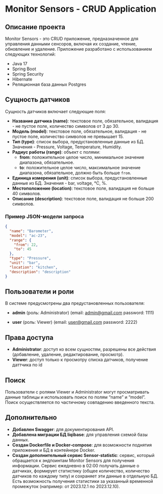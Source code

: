 # Monitor Sensors - CRUD Application

## Описание проекта

Monitor Sensors - это CRUD приложение, предназначенное для управления данными сенсоров, включая их создание, чтение, обновление и удаление. Приложение разработано с использованием следующих технологий:

- Java 17
- Spring Boot 
- Spring Security 
- Hibernate
- Реляционная база данных Postgres 

## Сущность датчиков

Сущность датчиков включает следующие поля:

- **Название датчика (name)**: текстовое поле, обязательное, валидация - не пустое поле, количество символов от 3 до 30.
- **Модель (model)**: текстовое поле, обязательное, валидация - не пустое поле, количество символов не превышает 15.
- **Тип (type)**: список выбора, предустановленные данные из БД. Значения - Pressure, Voltage, Temperature, Humidity.
- **Радиус работы (range)**: объект с полями:
  - **from**: положительное целое число, минимальное значение диапазона, обязательное.
  - **to**: положительное целое число, максимальное значение диапазона, обязательное, должно быть больше `from`.
- **Единица измерения (unit)**: список выбора, предустановленные данные из БД. Значения - bar, voltage, °С, %.
- **Местоположение (location)**: текстовое поле, валидация не больше 40 символов.
- **Описание (description)**: текстовое поле, валидация не больше 200 символов.

### Пример JSON-модели запроса

```json
{
  "name": "Barometer", 
  "model": "ac-23", 
  "range": {
    "from": 22, 
    "to": 45
  },
  "type": "Pressure",
  "unit": "bar", 
  "location": "kitchen", 
  "description": "description"
}
```

## Пользователи и роли

В системе предусмотрены два предустановленных пользователя:

- **admin** (роль: Administrator) (email: admin@gmail.com password: 1111)

- **user** (роль: Viewer) (email: user@gmail.com password: 2222)

## Права доступа

- **Administrator**: доступ ко всем сущностям, разрешены все действия (добавление, удаление, редактирование, просмотр).
- **Viewer**: доступ только к просмотру списка датчиков, получение даттчика по id

## Поиск

Пользователи с ролями Viewer и Administrator могут просматривать данные таблицы и использовать поиск по полям “name” и “model”. Поиск осуществляется по частичному совпадению введенного текста.

## Дополнительно

- **Добавлен Swagger**: для документирования API.
- **Добавлена миграции БД liqibase**: для управления схемой базы данных.
- **Создан Dockerfile и Docker-compose**: для возможности поднятия приложения и БД в контейнере Docker.
- **Создан дополнительный сервис Sensor-statistic**: сервис, который обращается к эндпоинтам Monitor Sensors для получения информации. Сервис ежедневно в 02:00 получать данные о датчиках, формирует статистику (общее количество, количество датчиков по каждому типу) и сохраняет эти данные в отдельную БД. Есть возможность получения статистики за указанный временной промежуток (например: от 2023.12.1 по 2023.12.10).
